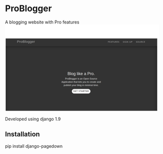 # ProBlogger
A blogging website with Pro features
![Alt text](https://github.com/TejasBhitle/ProBlogger/blob/master/problogger.png "Home")

Developed using django 1.9

## Installation
pip install django-pagedown
